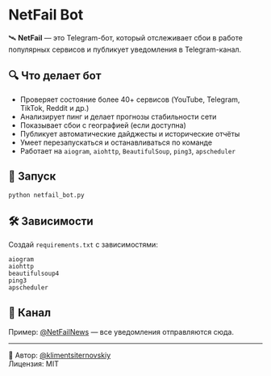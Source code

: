 
# NetFail Bot

🛰 **NetFail** — это Telegram-бот, который отслеживает сбои в работе популярных сервисов и публикует уведомления в Telegram-канал.

## 🔍 Что делает бот

- Проверяет состояние более 40+ сервисов (YouTube, Telegram, TikTok, Reddit и др.)
- Анализирует пинг и делает прогнозы стабильности сети
- Показывает сбои с географией (если доступна)
- Публикует автоматические дайджесты и исторические отчёты
- Умеет перезапускаться и останавливаться по команде
- Работает на `aiogram`, `aiohttp`, `BeautifulSoup`, `ping3`, `apscheduler`

## 🚀 Запуск

```bash
python netfail_bot.py
```

## 🛠️ Зависимости

Создай `requirements.txt` с зависимостями:

```text
aiogram
aiohttp
beautifulsoup4
ping3
apscheduler
```

## 📡 Канал

Пример: [@NetFailNews](https://t.me/NetFailNews) — все уведомления отправляются сюда.

---

🤖 Автор: [@klimentsiternovskiy](https://t.me/klimentsiternovskiy)  
Лицензия: MIT
